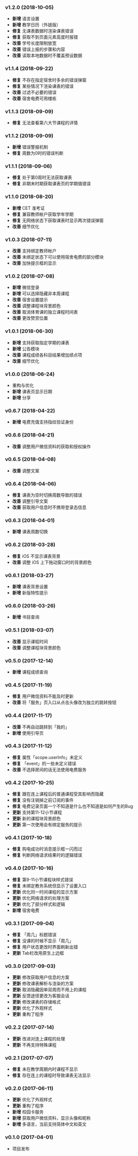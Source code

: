 ### v1.2.0 (2018-10-05)

- **新增** 语言设置
- **新增** 教学日历（外链版）
- **修复** 无课表数据时渲染课表错误
- **修复** 获取不到页面元素高度时报错
- **改善** 学号长度限制放宽
- **改善** 错误上报的步骤和内容
- **改善** 读取本地数据时不覆盖预设数据

### v1.1.4 (2018-09-22)

- **修复** 不存在指定宿舍时多余的错误弹窗
- **修复** 某些情况下渲染课表的错误
- **改善** 过滤不必要的错误
- **改善** 宿舍电费可用楼栋

### v1.1.3 (2018-09-09)

- **修复** 无法查看第六大节课程的详情

### v1.1.2 (2018-09-09)

- **新增** 错误警报机制
- **修复** 周数为0时的错误判断

### v1.1.1 (2018-09-06)

- **修复** 处于第0周时无法获取课表
- **修复** 非期末时期获取课表页的学期值错误

### v1.1.0 (2018-08-20)

- **新增** CET 准考证
- **修复** 兼容教师帐户获取学年学期
- **修复** 无网络状态下获取课表时显示两次错误弹窗
- **改善** 细节优化

### v1.0.3 (2018-07-11)

- **改善** 支持绑定教师帐户
- **改善** 未绑定状态下可以使用宿舍电费的部分模块
- **改善** 加快提示框的显示

### v1.0.2 (2018-07-08)

- **新增** 微信登录
- **新增** 可以选择隐藏非本周课程
- **改善** 宿舍设置提示
- **改善** 调整课程块背景颜色
- **改善** 取消体育课的独立课程时间表
- **改善** 更改赞赏位置

### v1.0.1 (2018-06-30)

- **新增** 支持获取指定学期的课表
- **新增** 公告模块
- **改善** 课程成绩各科目结果增加绩点项
- **改善** 细节优化

### v1.0.0 (2018-06-24)

- 重构与优化
- **新增** 课表页显示日期
- **新增** 分享

### v0.6.7 (2018-04-22)

- **新增** 电费充值支持指纹验证身份

### v0.6.6 (2018-04-21)

- **改善** 调整用户微信资料的获取和授权操作

### v0.6.5 (2018-04-08)

- **改善** 调整文案

### v0.6.4 (2018-04-06)

- **修复** 课表为空时切换周数导致的错误
- **改善** 调整引导文案
- **改善** 获取用户信息时不携带登录态信息

### v0.6.3 (2018-04-01)

- **新增** 课表周数切换

### v0.6.2 (2018-03-28)

- **修复** iOS 不显示课表背景
- **改善** 调整 iOS 上下拖动窗口时的背景颜色

### v0.6.1 (2018-03-27)

- **新增** 课表背景设置
- **新增** 新版特性提示

### v0.6.0 (2018-03-26)

- **新增** 书目查询

### v0.5.1 (2018-03-07)

- **改善** 显示课程时间
- **改善** 调整课程块背景颜色

### v0.5.0 (2017-12-14)

- **新增** 课程成绩查询

### v0.4.5 (2017-11-19)

- **修复** 用户微信资料不能及时更新
- **改善** 将「服务」页入口从点击头像改为独立的跳转按钮

### v0.4.4 (2017-11-17)

- **改善** 不再自动跳转到「我的」
- **新增** 使用引导页

### v0.4.3 (2017-11-12)

- **修复** 属性「scope.userInfo」未定义
- **修复** 「event」的一些未定义错误
- **改善** 不选择房间的话无法使用电费服务

### v0.4.2 (2017-10-25)

- **修复** 跟在连上课程后的普通课程受其影响而隐藏
- **修复** 没有注销掉之前订阅的事件
- **修复** 电费记录页面一个不知道是什么也不知道是如何产生的Bug
- **更新** 支持第11-12小节课程
- **更新** 新的课程块背景颜色
- **更新** 第一次使用会有绑定服务的提示

### v0.4.1 (2017-10-18)

- **修复** 购电成功时消息提示框一闪而过
- **修复** 判断网络请求结果时的逻辑错误

### v0.4.0 (2017-10-16)

- **修复** 第9-11小节课程块样式错误
- **修复** 未绑定教务系统但显示了设置入口
- **更新** 优化同一时间课程的显示方案
- **更新** 优化网络请求的处理方案
- **更新** 优化了部分样式和逻辑
- **新增** 宿舍电费

### v0.3.1 (2017-09-04)

- **修复** 「周几」标题错误
- **修复** 没课的时候不显示「周几」
- **修复** 用户状态更改时界面刷新出错
- **更新** Tab栏改用原生上边框

### v0.3.0 (2017-09-03)

- **更新** 修改获取用户信息的方案
- **更新** 修改课表解析与渲染的方案
- **更新** 取消隐藏因单双周而不用上的课程
- **更新** 反馈途径更改为客服会话
- **更新** 修改课表的存储格式
- **更新** 优化了外观样式
- **更新** 重构了程序

### v0.2.2 (2017-07-14)

- **更新** 改进对连上课程的处理
- **更新** 不再支持特殊课程

### v0.2.1 (2017-07-07)

- **修复** 未在教学周期内时课程不显示
- **修复** 存在连上的课程时导致课表无法显示

### v0.2.0 (2017-06-11)

- **更新** 优化了外观样式
- **更新** 重构了程序
- **新增** 校园卡服务
- **新增** 获取用户微信资料，显示头像和昵称
- **新增** 多语言，当前支持简体中文和英文

### v0.1.0 (2017-04-01)

- 项目发布